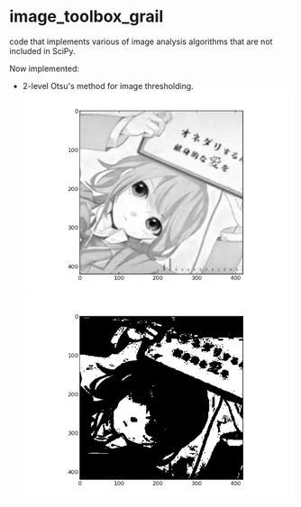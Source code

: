 image_toolbox_grail
===================

code that implements various of image analysis algorithms that are not included in SciPy.

Now implemented: 
  * 2-level Otsu's method for image thresholding.   ![My image](me.png)  ![My image after Thresholding](me_otsu.png)